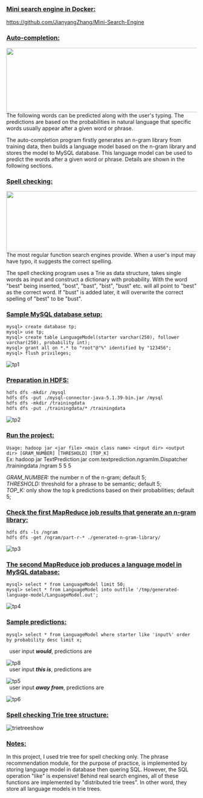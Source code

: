 **<h3><ins>Mini search engine in Docker:</ins></h3>**
https://github.com/JianyangZhang/Mini-Search-Engine

**<h3><ins>Auto-completion:</ins></h3>**
<img src="https://user-images.githubusercontent.com/22739177/32244725-bef37ff4-be36-11e7-86fe-8567a8a9c6f6.PNG" height="170" width="550">
The following words can be predicted along with the user's typing.
The predictions are based on the probabilities in natural language that specific words usually appear after a given word or phrase.

The auto-completion program firstly generates an n-gram library from training data, then builds a language model based on the n-gram library and stores the model to MySQL database. This language model can be used to predict the words after a given word or phrase. Details are shown in the following sections.

**<h3><ins>Spell checking:</ins></h3>**
<img src="https://user-images.githubusercontent.com/22739177/32244726-bf0e2c96-be36-11e7-8421-d7007c4f3be4.PNG" height="160" width="550">
The most regular function search engines provide. When a user's input may have typo, it suggests the correct spelling.

The spell checking program uses a Trie as data structure, takes single words as input and construct a dictionary with probability.
With the word "best" being inserted, "bost", "bast", "bist", "bust" etc. will all point to "best" as the correct word. If "bust" is added later, it will overwrite the correct spelling of "best" to be "bust".

**<h3><ins>Sample MySQL database setup:</ins></h3>**
`mysql> create database tp;`<br/>
`mysql> use tp;`<br/>
`mysql> create table LanguageModel(starter varchar(250), follower varchar(250), probability int);`<br/>
`mysql> grant all on *.* to "root"@"%" identified by "123456";`<br/>
`mysql> flush privileges;`<br/>

![tp1](https://cloud.githubusercontent.com/assets/22739177/21748178/f31d7eda-d532-11e6-8990-3459fb19bfe3.PNG)

**<h3><ins>Preparation in HDFS:</ins></h3>**
`hdfs dfs -mkdir /mysql`<br/>
`hdfs dfs -put ./mysql-connector-java-5.1.39-bin.jar /mysql`<br/>
`hdfs dfs -mkdir /trainingdata`<br/>
`hdfs dfs -put ./trainingdata/* /trainingdata`<br/>

![tp2](https://cloud.githubusercontent.com/assets/22739177/21748179/f334987c-d532-11e6-8e1f-00c01b09796f.PNG)

**<h3><ins>Run the project:</ins></h3>**
`Usage: hadoop jar <jar file> <main class name> <input dir> <output dir> [GRAM_NUMBER] [THRESHOLD] [TOP_K]`<br/>
Ex: hadoop jar TextPrediction.jar com.textprediction.ngramlm.Dispatcher /trainingdata /ngram 5 5 5<br/>

*GRAM_NUMBER:* the number n of the n-gram; default 5;<br/>
*THRESHOLD:* threshold for a phrase to be semantic; default 5;<br/>
*TOP_K:* only show the top k predictions based on their probabilities; default 5;<br/>

**<h3><ins>Check the first MapReduce job results that generate an n-gram library:</ins></h3>**
`hdfs dfs -ls /ngram`<br/>
`hdfs dfs -get /ngram/part-r-* ./generated-n-gram-library/`<br/>

![tp3](https://cloud.githubusercontent.com/assets/22739177/21748181/f339a3f8-d532-11e6-89f2-1983d254da05.PNG)

**<h3><ins>The second MapReduce job produces a language model in MySQL database:</ins></h3>**
`mysql> select * from LanguageModel limit 50;`<br/>
`mysql> select * from LanguageModel into outfile '/tmp/generated-language-model/LanguageModel.out';`<br/>

![tp4](https://cloud.githubusercontent.com/assets/22739177/21748180/f339a556-d532-11e6-9968-aa9cc21e48a0.PNG)

**<h3><ins>Sample predictions:</ins></h3>**
`mysql> select * from LanguageModel where starter like 'input%' order by probability desc limit x;`<br/>

&nbsp;&nbsp;user input <b>*would*</b>, predictions are<br/>

![tp8](https://cloud.githubusercontent.com/assets/22739177/21757961/31648bd0-d5eb-11e6-9e80-100239cf3f6d.PNG)<br/>
&nbsp;&nbsp;user input <b>*this is*</b>, predictions are<br/>

![tp5](https://cloud.githubusercontent.com/assets/22739177/21748184/f33c40b8-d532-11e6-8b5c-71003ea384f5.PNG)<br/>
&nbsp;&nbsp;user input <b>*away from*</b>, predictions are<br/>

![tp6](https://cloud.githubusercontent.com/assets/22739177/21748182/f33a017c-d532-11e6-85f2-0d791087da9b.PNG)<br/>

**<h3><ins>Spell checking Trie tree structure:</ins></h3>**
![trietreeshow](https://user-images.githubusercontent.com/22739177/30946501-48738852-a3b9-11e7-81eb-dce0a384f253.PNG)

**<h3><ins>Notes:</ins></h3>**
In this project, I used trie tree for spell checking only. The phrase recommendation module, for the purpose of practice, is implemented by storing language model in database then quering SQL. However, the SQL operation "like" is expensive! Behind real search engines, all of these functions are implemented by "distributed trie trees". In other word, they store all language models in trie trees.
